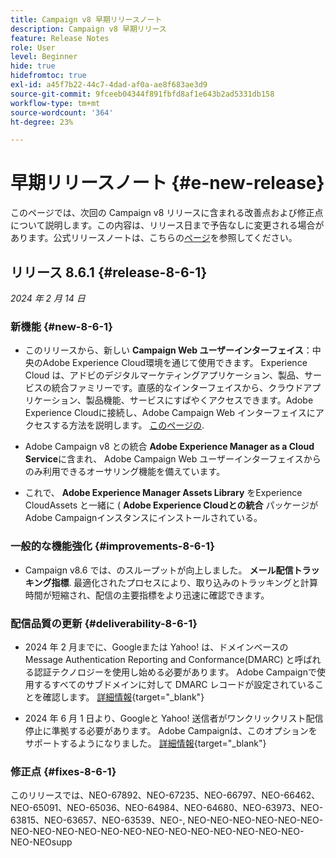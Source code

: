 ```yaml
---
title: Campaign v8 早期リリースノート
description: Campaign v8 早期リリース
feature: Release Notes
role: User
level: Beginner
hide: true
hidefromtoc: true
exl-id: a45f7b22-44c7-4dad-af0a-ae8f683ae3d9
source-git-commit: 9fceeb04344f891fbfd8af1e643b2ad5331db158
workflow-type: tm+mt
source-wordcount: '364'
ht-degree: 23%

---
```


# 早期リリースノート {#e-new-release}

このページでは、次回の Campaign v8 リリースに含まれる改善点および修正点について説明します。この内容は、リリース日まで予告なしに変更される場合があります。公式リリースノートは、こちらの[ページ](../start/release-notes.md)を参照してください。

## リリース 8.6.1 {#release-8-6-1}

_2024 年 2 月 14 日_


### 新機能 {#new-8-6-1}

* このリリースから、新しい **Campaign Web ユーザーインターフェイス**：中央のAdobe Experience Cloud環境を通じて使用できます。 Experience Cloud は、アドビのデジタルマーケティングアプリケーション、製品、サービスの統合ファミリーです。直感的なインターフェイスから、クラウドアプリケーション、製品機能、サービスにすばやくアクセスできます。Adobe Experience Cloudに接続し、Adobe Campaign Web インターフェイスにアクセスする方法を説明します。 [このページの](campaign-ui.md#ac-web-ui).


* Adobe Campaign v8 との統合 **Adobe Experience Manager as a Cloud Service**&#x200B;に含まれ、 Adobe Campaign Web ユーザーインターフェイスからのみ利用できるオーサリング機能を備えています。

* これで、 **Adobe Experience Manager Assets Library** をExperience CloudAssets と一緒に ( **Adobe Experience Cloudとの統合** パッケージがAdobe Campaignインスタンスにインストールされている。


### 一般的な機能強化 {#improvements-8-6-1}

* Campaign v8.6 では、のスループットが向上しました。 **メール配信トラッキング指標**. 最適化されたプロセスにより、取り込みのトラッキングと計算時間が短縮され、配信の主要指標をより迅速に確認できます。


### 配信品質の更新 {#deliverability-8-6-1}

* 2024 年 2 月までに、Googleまたは Yahoo! は、ドメインベースの Message Authentication Reporting and Conformance(DMARC) と呼ばれる認証テクノロジーを使用し始める必要があります。 Adobe Campaignで使用するすべてのサブドメインに対して DMARC レコードが設定されていることを確認します。 [詳細情報](https://experienceleague.adobe.com/docs/deliverability-learn/deliverability-best-practice-guide/additional-resources/technotes/implement-dmarc.html?lang=ja){target="_blank"}

* 2024 年 6 月 1 日より、Googleと Yahoo! 送信者がワンクリックリスト配信停止に準拠する必要があります。 Adobe Campaignは、このオプションをサポートするようになりました。 [詳細情報](https://experienceleague.adobe.com/docs/deliverability-learn/deliverability-best-practice-guide/additional-resources/campaign/acc-technical-recommendations.html#one-click-list-unsubscribe){target="_blank"}


### 修正点 {#fixes-8-6-1}

このリリースでは、NEO-67892、NEO-67235、NEO-66797、NEO-66462、NEO-65091、NEO-65036、NEO-64984、NEO-64680、NEO-63973、NEO-63815、NEO-63657、NEO-63539、NEO-, NEO-NEO-NEO-NEO-NEO-NEO-NEO-NEO-NEO-NEO-NEO-NEO-NEO-NEO-NEO-NEO-NEO-NEO-NEO-NEO-NEOsupp